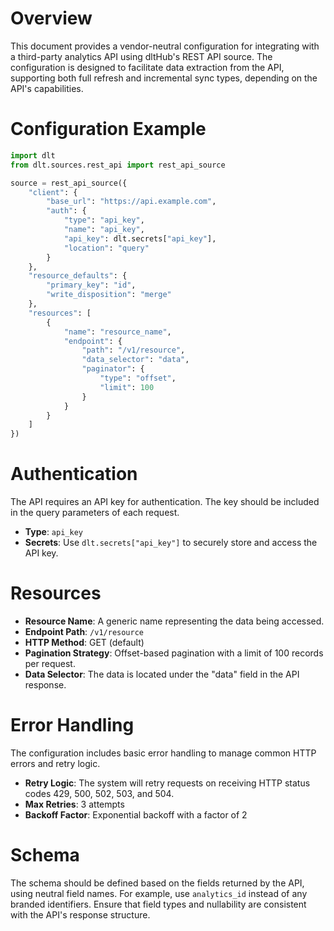 # Overview

This document provides a vendor-neutral configuration for integrating with a third-party analytics API using dltHub's REST API source. The configuration is designed to facilitate data extraction from the API, supporting both full refresh and incremental sync types, depending on the API's capabilities.

# Configuration Example

```python
import dlt
from dlt.sources.rest_api import rest_api_source

source = rest_api_source({
    "client": {
        "base_url": "https://api.example.com",
        "auth": {
            "type": "api_key",
            "name": "api_key",
            "api_key": dlt.secrets["api_key"],
            "location": "query"
        }
    },
    "resource_defaults": {
        "primary_key": "id",
        "write_disposition": "merge"
    },
    "resources": [
        {
            "name": "resource_name",
            "endpoint": {
                "path": "/v1/resource",
                "data_selector": "data",
                "paginator": {
                    "type": "offset",
                    "limit": 100
                }
            }
        }
    ]
})
```

# Authentication

The API requires an API key for authentication. The key should be included in the query parameters of each request.

- **Type**: `api_key`
- **Secrets**: Use `dlt.secrets["api_key"]` to securely store and access the API key.

# Resources

- **Resource Name**: A generic name representing the data being accessed.
- **Endpoint Path**: `/v1/resource`
- **HTTP Method**: GET (default)
- **Pagination Strategy**: Offset-based pagination with a limit of 100 records per request.
- **Data Selector**: The data is located under the "data" field in the API response.

# Error Handling

The configuration includes basic error handling to manage common HTTP errors and retry logic.

- **Retry Logic**: The system will retry requests on receiving HTTP status codes 429, 500, 502, 503, and 504.
- **Max Retries**: 3 attempts
- **Backoff Factor**: Exponential backoff with a factor of 2

# Schema

The schema should be defined based on the fields returned by the API, using neutral field names. For example, use `analytics_id` instead of any branded identifiers. Ensure that field types and nullability are consistent with the API's response structure.